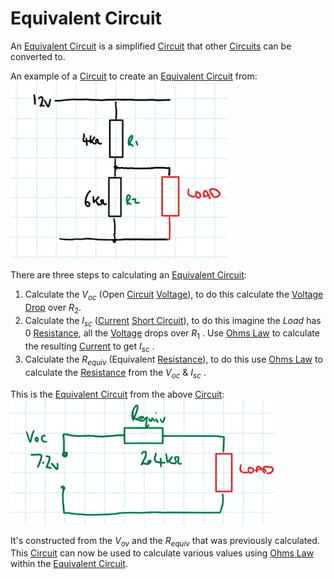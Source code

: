 # Equivalent Circuit
An [Equivalent Circuit](Equivalent%20Circuit.md) is a simplified [Circuit](../Circuits/Circuit.md) that other [Circuits](../Circuits/Circuit.md) can be converted to.

An example of a [Circuit](../Circuits/Circuit.md) to create an [Equivalent Circuit](Equivalent%20Circuit.md) from:
 ![](To-Equivalent-Circuit.png)

There are three steps to calculating an [Equivalent Circuit](Equivalent%20Circuit.md):
1. Calculate the $V_{oc}$ (Open [Circuit](../Circuits/Circuit.md) [Voltage](../Voltage/Voltage.md)), to do this calculate the [Voltage Drop](../Voltage/Voltage%20Drop.md) over $R_2$.
2. Calculate the $I_{sc}$ ([Current](../Ohms%20law/Current.md) [Short Circuit](../Short%20Circuit.md)), to do this imagine the $Load$ has 0 [Resistance](../Ohms%20law/Resistance.md), all the [Voltage](../Voltage/Voltage.md) drops over $R_1$ . Use [Ohms Law](../Ohms%20law/Ohms%20Law.md) to calculate the resulting [Current](../Ohms%20law/Current.md) to get $I_{sc}$ .
3. Calculate the $R_{equiv}$ (Equivalent [Resistance](../Ohms%20law/Resistance.md)), to do this use [Ohms Law](../Ohms%20law/Ohms%20Law.md) to calculate the [Resistance](../Ohms%20law/Resistance.md) from the $V_{oc}$ & $I_{sc}$ .

This is the [Equivalent Circuit](Equivalent%20Circuit.md) from the above [Circuit](../Circuits/Circuit.md):
![](Equivalent-Circuit.png)

It's constructed from the $V_{ov}$ and the $R_{equiv}$ that was previously calculated. This [Circuit](../Circuits/Circuit.md) can now be used to calculate various values using [Ohms Law](../Ohms%20law/Ohms%20Law.md) within the [Equivalent Circuit](Equivalent%20Circuit.md).